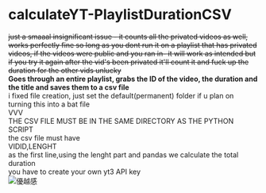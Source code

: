 # calculateYT-PlaylistDurationCSV<br />
~~just a smaaal insignificant issue - it counts all the privated videos as well, works perfectly fine so long as you dont run it on a playlist that has privated videos, if the videos were public and you ran in- it will work as intended but if you try it again after the vid's been privated it'll count it and fuck up the duration for the other vids unlucky<br />~~ 
<b>Goes through an entire playlist, grabs the ID of the video, the duration and the title and saves them to a csv file</b><br />
i fixed file creation, just set the default(permanent) folder if u plan on turning this into a bat file <br />
VVV<br />
THE CSV FILE MUST BE IN THE SAME DIRECTORY AS THE PYTHON SCRIPT<br />
the csv file must have<br /> VIDID,LENGHT<br />
as the first line,using the lenght part and pandas we calculate the total duration<br />
you have to create your own yt3 API key<br />
![優越感](https://user-images.githubusercontent.com/91748572/147839314-b95013ff-46af-4188-b600-cbb68c2ee6d0.PNG)
